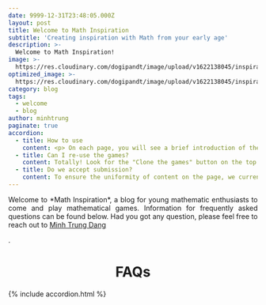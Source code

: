 ```yaml
---
date: 9999-12-31T23:48:05.000Z
layout: post
title: Welcome to Math Inspiration
subtitle: 'Creating inspiration with Math from your early age'
description: >-
  Welcome to Math Inspiration!
image: >-
  https://res.cloudinary.com/dogipandt/image/upload/v1622138045/inspiration_qkzh0y.jpg
optimized_image: >-
  https://res.cloudinary.com/dogipandt/image/upload/v1622138045/inspiration_qkzh0y.jpg
category: blog
tags:
  - welcome
  - blog
author: minhtrung
paginate: true
accordion: 
  - title: How to use
    content: <p> On each page, you will see a brief introduction of the topic, and neccessary formulas (if there is) at the FAQs on top of the page. Then scroll down, you shall see the Scratch game embedded directly to the site. </p> <br></br> <p> Not sure how to use the game?</P> <p> Don't worry, inside the game, find the instruction button on the top right corner of the game, you will see the full guide to all features of the game. </p>
  - title: Can I re-use the games?
    content: Totally! Look for the "Clone the games" button on the top right of the page and click on it. It will lead you to my Scratch repository, where you can find the code for all the embedded content on this website. Feel free clone the code down and apply them to illustrate any math problem you want. 
  - title: Do we accept submission?
    content: To ensure the uniformity of content on the page, we currently do not accept submissions. However, you can suggest problems and games by sending email to me either via email or Facebook. 
---
```



 
<head>
<style>
h1 {text-align: center;}
p {text-align: justify;}
</style>
</head>
<body>
<p> Welcome to *Math Inspiration*, a blog for young mathematic enthusiasts to come and play mathematical games. Information for frequently asked questions can be found below. Had you got any question, please feel free to reach out to <a href="https://www.facebook.com/the.matheMagicia" target="_blank" class="creator">Minh Trung Dang</a> </p>.
<h1>FAQs</h1>

</body>


{% include accordion.html %}




